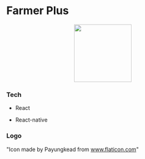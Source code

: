 # Farmer Plus

<p align="center">
  <img width="150" height="150" src="https://user-images.githubusercontent.com/28515389/101990115-e1cd3000-3cb5-11eb-9d31-930cbe26e2bd.png">
</p>


### Tech

- React

- React-native

### Logo

"Icon made by Payungkead from www.flaticon.com"
